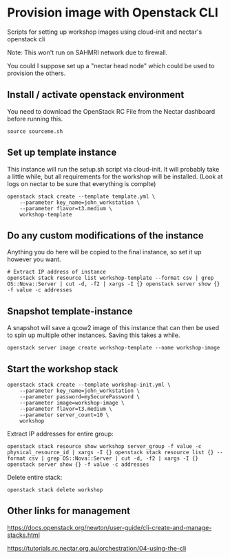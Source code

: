 # Provision image with Openstack CLI

Scripts for setting up workshop images using cloud-init and nectar's openstack cli

Note: This won't run on SAHMRI network due to firewall.

You could I suppose set up a "nectar head node" which could be used to provision the others.


## Install / activate openstack environment

You need to download the OpenStack RC File from the Nectar dashboard before running this.

```
source sourceme.sh
```

## Set up template instance

This instance will run the setup.sh script via cloud-init.
It will probably take a little while, but all requirements for the workshop will be installed.
(Look at logs on nectar to be sure that everything is complte)

```
openstack stack create --template template.yml \
    --parameter key_name=john_workstation \
    --parameter flavor=t3.medium \
    workshop-template
```

## Do any custom modifications of the instance

Anything you do here will be copied to the final instance, so set it up however you want.

```
# Extract IP address of instance
openstack stack resource list workshop-template --format csv | grep OS::Nova::Server | cut -d, -f2 | xargs -I {} openstack server show {} -f value -c addresses
```

## Snapshot template-instance

A snapshot will save a qcow2 image of this instance that can then be used to spin up
multiple other instances. Saving this takes a while.

```
openstack server image create workshop-template --name workshop-image
```

## Start the workshop stack

```
openstack stack create --template workshop-init.yml \
    --parameter key_name=john_workstation \
    --parameter password=mySecurePassword \
    --parameter image=workshop-image \
    --parameter flavor=t3.medium \
    --parameter server_count=10 \
    workshop
```

Extract IP addresses for entire group:
```
openstack stack resource show workshop server_group -f value -c physical_resource_id | xargs -I {} openstack stack resource list {} --format csv | grep OS::Nova::Server | cut -d, -f2 | xargs -I {} openstack server show {} -f value -c addresses
```

Delete entire stack:
```
openstack stack delete workshop
```

## Other links for management

https://docs.openstack.org/newton/user-guide/cli-create-and-manage-stacks.html

https://tutorials.rc.nectar.org.au/orchestration/04-using-the-cli

